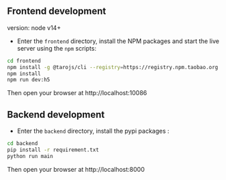 ## Frontend development

version: node v14+

* Enter the `frontend` directory, install the NPM packages and start the live server using the `npm` scripts:

```bash
cd frontend
npm install -g @tarojs/cli --registry=https://registry.npm.taobao.org
npm install
npm run dev:h5
```

Then open your browser at http://localhost:10086



## Backend development

* Enter the `backend` directory, install the pypi packages :
  
```bash
cd backend
pip install -r requirement.txt
python run main
```

Then open your browser at http://localhost:8000



